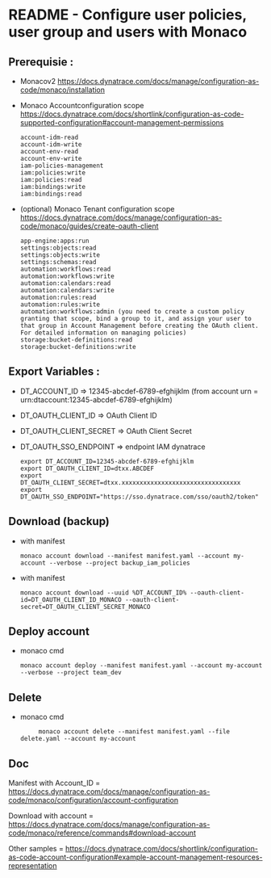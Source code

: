 # README - Configure user policies, user group and users with Monaco

## Prerequisie :
- Monacov2 https://docs.dynatrace.com/docs/manage/configuration-as-code/monaco/installation
- Monaco Accountconfiguration scope https://docs.dynatrace.com/docs/shortlink/configuration-as-code-supported-configuration#account-management-permissions

	  account-idm-read
	  account-idm-write
	  account-env-read
	  account-env-write
	  iam-policies-management
	  iam:policies:write
	  iam:policies:read
	  iam:bindings:write
	  iam:bindings:read

- (optional) Monaco Tenant configuration scope https://docs.dynatrace.com/docs/manage/configuration-as-code/monaco/guides/create-oauth-client

	  app-engine:apps:run  
	  settings:objects:read
	  settings:objects:write
	  settings:schemas:read
	  automation:workflows:read
	  automation:workflows:write
	  automation:calendars:read
	  automation:calendars:write
	  automation:rules:read
	  automation:rules:write
	  automation:workflows:admin (you need to create a custom policy granting that scope, bind a group to it, and assign your user to that group in Account Management before creating the OAuth client. For detailed information on managing policies)
	  storage:bucket-definitions:read
	  storage:bucket-definitions:write
  
## Export Variables :

- DT_ACCOUNT_ID => 12345-abcdef-6789-efghijklm (from account urn = urn:dtaccount:12345-abcdef-6789-efghijklm)
- DT_OAUTH_CLIENT_ID => OAuth Client ID
- DT_OAUTH_CLIENT_SECRET => OAuth Client Secret
- DT_OAUTH_SSO_ENDPOINT => endpoint IAM dynatrace  

      export DT_ACCOUNT_ID=12345-abcdef-6789-efghijklm
      export DT_OAUTH_CLIENT_ID=dtxx.ABCDEF
      export DT_OAUTH_CLIENT_SECRET=dtxx.xxxxxxxxxxxxxxxxxxxxxxxxxxxxxxxxx
      export DT_OAUTH_SSO_ENDPOINT="https://sso.dynatrace.com/sso/oauth2/token"

## Download (backup)
- with manifest
 
	  monaco account download --manifest manifest.yaml --account my-account --verbose --project backup_iam_policies

- with manifest
  
	  monaco account download --uuid %DT_ACCOUNT_ID% --oauth-client-id=DT_OAUTH_CLIENT_ID_MONACO --oauth-client-secret=DT_OAUTH_CLIENT_SECRET_MONACO

## Deploy account
- monaco cmd
  
	  monaco account deploy --manifest manifest.yaml --account my-account --verbose --project team_dev

## Delete
- monaco cmd
    
           monaco account delete --manifest manifest.yaml --file delete.yaml --account my-account

## Doc
Manifest with Account_ID = https://docs.dynatrace.com/docs/manage/configuration-as-code/monaco/configuration/account-configuration

Download with account = https://docs.dynatrace.com/docs/manage/configuration-as-code/monaco/reference/commands#download-account

Other samples = https://docs.dynatrace.com/docs/shortlink/configuration-as-code-account-configuration#example-account-management-resources-representation
